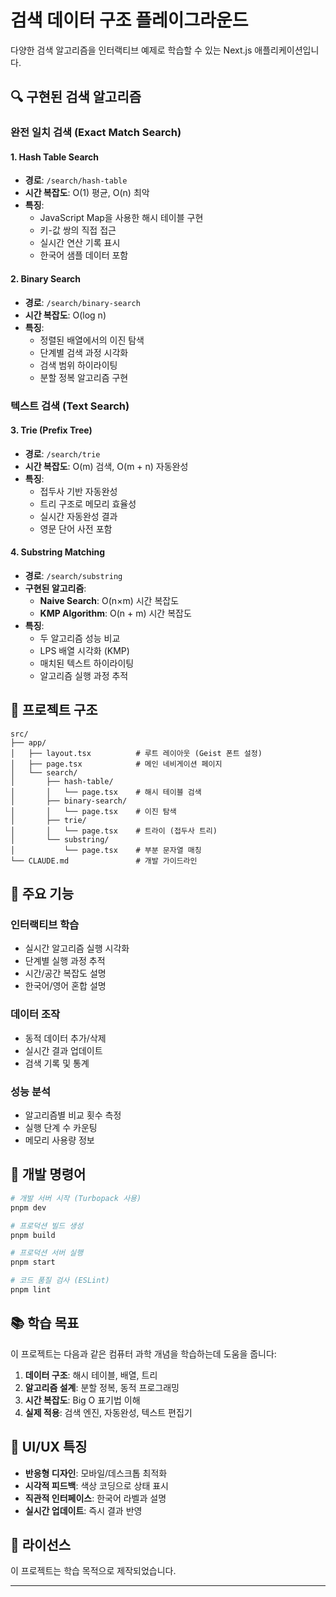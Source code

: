 # 검색 데이터 구조 플레이그라운드

다양한 검색 알고리즘을 인터랙티브 예제로 학습할 수 있는 Next.js 애플리케이션입니다.

## 🔍 구현된 검색 알고리즘

### 완전 일치 검색 (Exact Match Search)

#### 1. Hash Table Search

- **경로**: `/search/hash-table`
- **시간 복잡도**: O(1) 평균, O(n) 최악
- **특징**:
  - JavaScript Map을 사용한 해시 테이블 구현
  - 키-값 쌍의 직접 접근
  - 실시간 연산 기록 표시
  - 한국어 샘플 데이터 포함

#### 2. Binary Search

- **경로**: `/search/binary-search`
- **시간 복잡도**: O(log n)
- **특징**:
  - 정렬된 배열에서의 이진 탐색
  - 단계별 검색 과정 시각화
  - 검색 범위 하이라이팅
  - 분할 정복 알고리즘 구현

### 텍스트 검색 (Text Search)

#### 3. Trie (Prefix Tree)

- **경로**: `/search/trie`
- **시간 복잡도**: O(m) 검색, O(m + n) 자동완성
- **특징**:
  - 접두사 기반 자동완성
  - 트리 구조로 메모리 효율성
  - 실시간 자동완성 결과
  - 영문 단어 사전 포함

#### 4. Substring Matching

- **경로**: `/search/substring`
- **구현된 알고리즘**:
  - **Naive Search**: O(n×m) 시간 복잡도
  - **KMP Algorithm**: O(n + m) 시간 복잡도
- **특징**:
  - 두 알고리즘 성능 비교
  - LPS 배열 시각화 (KMP)
  - 매치된 텍스트 하이라이팅
  - 알고리즘 실행 과정 추적

## 📁 프로젝트 구조

```
src/
├── app/
│   ├── layout.tsx          # 루트 레이아웃 (Geist 폰트 설정)
│   ├── page.tsx            # 메인 네비게이션 페이지
│   └── search/
│       ├── hash-table/
│       │   └── page.tsx    # 해시 테이블 검색
│       ├── binary-search/
│       │   └── page.tsx    # 이진 탐색
│       ├── trie/
│       │   └── page.tsx    # 트라이 (접두사 트리)
│       └── substring/
│           └── page.tsx    # 부분 문자열 매칭
└── CLAUDE.md               # 개발 가이드라인
```

## 🎯 주요 기능

### 인터랙티브 학습

- 실시간 알고리즘 실행 시각화
- 단계별 실행 과정 추적
- 시간/공간 복잡도 설명
- 한국어/영어 혼합 설명

### 데이터 조작

- 동적 데이터 추가/삭제
- 실시간 결과 업데이트
- 검색 기록 및 통계

### 성능 분석

- 알고리즘별 비교 횟수 측정
- 실행 단계 수 카운팅
- 메모리 사용량 정보

## 🔧 개발 명령어

```bash
# 개발 서버 시작 (Turbopack 사용)
pnpm dev

# 프로덕션 빌드 생성
pnpm build

# 프로덕션 서버 실행
pnpm start

# 코드 품질 검사 (ESLint)
pnpm lint
```

## 📚 학습 목표

이 프로젝트는 다음과 같은 컴퓨터 과학 개념을 학습하는데 도움을 줍니다:

1. **데이터 구조**: 해시 테이블, 배열, 트리
2. **알고리즘 설계**: 분할 정복, 동적 프로그래밍
3. **시간 복잡도**: Big O 표기법 이해
4. **실제 적용**: 검색 엔진, 자동완성, 텍스트 편집기

## 🎨 UI/UX 특징

- **반응형 디자인**: 모바일/데스크톱 최적화
- **시각적 피드백**: 색상 코딩으로 상태 표시
- **직관적 인터페이스**: 한국어 라벨과 설명
- **실시간 업데이트**: 즉시 결과 반영

## 📄 라이선스

이 프로젝트는 학습 목적으로 제작되었습니다.

---
